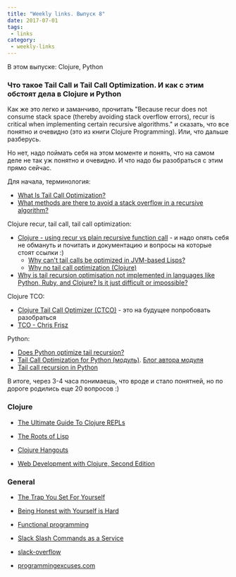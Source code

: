 ```yaml
---
title: "Weekly links. Выпуск 8"
date: 2017-07-01
tags:
 - links
category:
 - weekly-links
---
```


В этом выпуске: Clojure, Python


### Что такое Tail Call и Tail Call Optimization. И как с этим обстоят дела в Clojure и Python

Как же это легко и заманчиво, прочитать "Because recur does not consume stack space (thereby avoiding stack overflow errors), recur is critical when implementing certain recursive algorithms." и сказать, что все понятно и очевидно (это из книги Clojure Programming).
Или, что дальше разберусь.

Но нет, надо поймать себя на этом моменте и понять, что на самом деле не так уж понятно и очевидно.
И что надо бы разобраться с этим прямо сейчас.

Для начала, терминология:

* [What Is Tail Call Optimization?](https://stackoverflow.com/questions/310974/what-is-tail-call-optimization)
* [What methods are there to avoid a stack overflow in a recursive algorithm?](https://softwareengineering.stackexchange.com/questions/194646/what-methods-are-there-to-avoid-a-stack-overflow-in-a-recursive-algorithm)

Clojure recur, tail call, tail call optimization:

* [Clojure - using recur vs plain recursive function call](https://stackoverflow.com/a/34097339) - и надо опять себя не обмануть и почитать и документацию и вопросы на которые стоят ссылки :)
  * [Why can't tail calls be optimized in JVM-based Lisps?](https://stackoverflow.com/questions/19462314/why-cant-tail-calls-be-optimized-in-jvm-based-lisps)
  * [Why no tail call optimization (Clojure)](https://groups.google.com/forum/#!msg/clojure/4bSdsbperNE/tXdcmbiv4g0J)
* [Why is tail recursion optimisation not implemented in languages like Python, Ruby, and Clojure? Is it just difficult or impossible?](https://www.quora.com/Why-is-tail-recursion-optimisation-not-implemented-in-languages-like-Python-Ruby-and-Clojure-Is-it-just-difficult-or-impossible)

Clojure TCO:

* [Clojure Tail Call Optimizer (CTCO)](https://github.com/cjfrisz/clojure-tco) - это на будущее попробовать разобраться
* [TCO - Chris Frisz](https://www.youtube.com/watch?v=RLqqGSthmC0&list=PLZdCLR02grLoyWsKpovatiBYJyf-RKx0c&index=20)

Python:

* [Does Python optimize tail recursion?](https://stackoverflow.com/questions/13591970/does-python-optimize-tail-recursion)
* [Tail Call Optimization for Python (модуль)](https://github.com/baruchel/tco). [Блог автора модуля](http://baruchel.github.io/)
* [Tail call recursion in Python](http://www.kylem.net/programming/tailcall.html)


В итоге, через 3-4 часа понимаешь, что вроде и стало понятней, но по дороге родились еще 20 вопросов :)


### Clojure

* [The Ultimate Guide To Clojure REPLs](https://lambdaisland.com/guides/clojure-repls)
* [The Roots of Lisp](http://languagelog.ldc.upenn.edu/myl/ldc/llog/jmc.pdf)


* [Clojure Hangouts](https://www.youtube.com/user/niquolaj/videos)
* [Web Development with Clojure, Second Edition](https://pragprog.com/book/dswdcloj2/web-development-with-clojure-second-edition)



### General

* [The Trap You Set For Yourself](https://blog.codinghorror.com/the-trap-you-set-for-yourself/)
* [Being Honest with Yourself is Hard](https://www.scotthyoung.com/blog/2015/06/04/self-honesty/)
* [Functional programming](https://en.wikipedia.org/wiki/Functional_programming)



* [Slack Slash Commands as a Service](https://sscaas.eu/)
* [slack-overflow](https://github.com/karan/slack-overflow)
* [programmingexcuses.com](http://www.programmerexcuses.com/)

